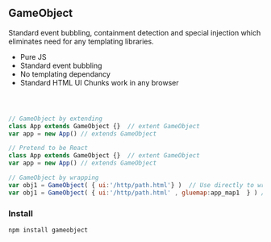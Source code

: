 ## GameObject 

Standard event bubbling, containment detection and special injection which eliminates need for any templating libraries. 

- Pure JS
- Standard event bubbling
- No templating dependancy
- Standard HTML UI Chunks work in any browser 




```javascript



// GameObject by extending
class App extends GameObject {}  // extent GameObject 
var app = new App() // extends GameObject 

// Pretend to be React 
class App extends GameObject {}  // extent GameObject 
var app = new App() // extends GameObject 

// GameObject by wrapping 
var obj1 = GameObject( { ui:'/http/path.html'} )  // Use directly to wrap working chunks of HTML UI. So fun. 
var obj1 = GameObject( { ui:'/http/path.html' , gluemap:app_map1  } ) //  Map , Make big projects fun. 
```

### Install
```shell
npm install gameobject 
```
